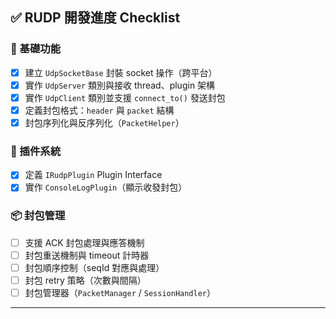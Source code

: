 ## ✅ RUDP 開發進度 Checklist

### 🔧 基礎功能
- [x] 建立 `UdpSocketBase` 封裝 socket 操作（跨平台）
- [x] 實作 `UdpServer` 類別與接收 thread、plugin 架構
- [x] 實作 `UdpClient` 類別並支援 `connect_to()` 發送封包
- [x] 定義封包格式：`header` 與 `packet` 結構
- [x] 封包序列化與反序列化（`PacketHelper`）

### 🔌 插件系統
- [x] 定義 `IRudpPlugin` Plugin Interface
- [x] 實作 `ConsoleLogPlugin`（顯示收發封包）

### 📦 封包管理
- [ ] 支援 ACK 封包處理與應答機制
- [ ] 封包重送機制與 timeout 計時器
- [ ] 封包順序控制（seqId 對應與處理）
- [ ] 封包 retry 策略（次數與間隔）
- [ ] 封包管理器（`PacketManager` / `SessionHandler`）

---